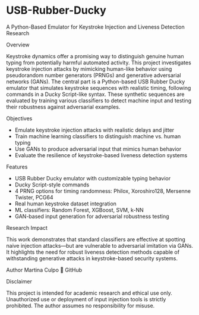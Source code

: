 # USB-Rubber-Ducky
A Python-Based Emulator for Keystroke Injection and Liveness Detection Research

Overview

Keystroke dynamics offer a promising way to distinguish genuine human typing from potentially harmful automated activity. This project investigates keystroke injection attacks by mimicking human-like behavior using pseudorandom number generators (PRNGs) and generative adversarial networks (GANs).
The central part is a Python-based USB Rubber Ducky emulator that simulates keystroke sequences with realistic timing, following commands in a Ducky Script-like syntax. These synthetic sequences are evaluated by training various classifiers to detect machine input and testing their robustness against adversarial examples.



Objectives
- Emulate keystroke injection attacks with realistic delays and jitter
- Train machine learning classifiers to distinguish machine vs. human typing
- Use GANs to produce adversarial input that mimics human behavior
- Evaluate the resilience of keystroke-based liveness detection systems



Features
- USB Rubber Ducky emulator with customizable typing behavior
- Ducky Script-style commands
- 4 PRNG options for timing randomness: Philox, Xoroshiro128, Mersenne Twister, PCG64
- Real human keystroke dataset integration
- ML classifiers: Random Forest, XGBoost, SVM, k-NN
- GAN-based input generation for adversarial robustness testing



Research Impact

This work demonstrates that standard classifiers are effective at spotting naive injection attacks—but are vulnerable to adversarial imitation via GANs. It highlights the need for robust liveness detection methods capable of withstanding generative attacks in keystroke-based security systems.



Author
Martina Culpo
🔗 GitHub



Disclaimer

This project is intended for academic research and ethical use only. Unauthorized use or deployment of input injection tools is strictly prohibited. The author assumes no responsibility for misuse.

